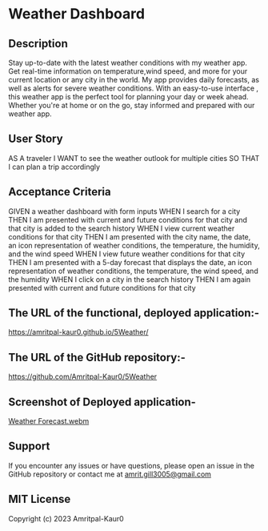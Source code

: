 #  Weather Dashboard
## Description
Stay up-to-date with the latest weather conditions with my weather app. Get real-time information on temperature,wind speed, and more for your current location or any city in the world. My app provides  daily forecasts, as well as alerts for severe weather conditions. With an easy-to-use interface , this weather app is the perfect tool for planning your day or week ahead. Whether you're at home or on the go, stay informed and prepared with our weather app.

## User Story

AS A traveler
I WANT to see the weather outlook for multiple cities
SO THAT I can plan a trip accordingly


## Acceptance Criteria

GIVEN a weather dashboard with form inputs
WHEN I search for a city
THEN I am presented with current and future conditions for that city and that city is added to the search history
WHEN I view current weather conditions for that city
THEN I am presented with the city name, the date, an icon representation of weather conditions, the temperature, the humidity, and the wind speed
WHEN I view future weather conditions for that city
THEN I am presented with a 5-day forecast that displays the date, an icon representation of weather conditions, the temperature, the wind speed, and the humidity
WHEN I click on a city in the search history
THEN I am again presented with current and future conditions for that city


## The URL of the functional, deployed application:- 
https://amritpal-kaur0.github.io/5Weather/

## The URL of the GitHub repository:-
https://github.com/Amritpal-Kaur0/5Weather

## Screenshot of Deployed application-
[Weather Forecast.webm](https://user-images.githubusercontent.com/128442182/233399526-9f233c43-a90b-40be-b0c8-a1fd7db8a456.webm)


## Support
If you encounter any issues or have questions, please open an issue in the GitHub repository or contact me at amrit.gill3005@gmail.com

## MIT License
Copyright (c) 2023 Amritpal-Kaur0

